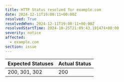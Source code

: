 ```yaml
---
title: HTTP Status resolved for example.com
date: 2024-12-11T19:08:11+00:00Z
resolved: True
resolvedWhen: 2024-12-11T19:08:11+00:00Z
resolvedStartTime: 2024-10-25T21:09:43.191474+00:00
severity: notice
affected:
  - example.com
section: issue
---
```


| Expected Statuses | Actual Status  |
|-------------------|----------------|
| 200, 301, 302 | 200 |
